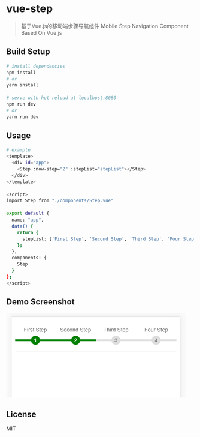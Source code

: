# vue-step

> 基于Vue.js的移动端步骤导航组件 Mobile Step Navigation Component Based On Vue.js

## Build Setup

``` bash
# install dependencies
npm install
# or
yarn install

# serve with hot reload at localhost:8080
npm run dev
# or
yarn run dev
```

## Usage
``` bash
# example
<template>
  <div id="app">
    <Step :now-step="2" :stepList="stepList"></Step>
  </div>
</template>

<script>
import Step from "./components/Step.vue"

export default {
  name: "app",
  data() {
    return {
      stepList: ['First Step', 'Second Step', 'Third Step', 'Four Step']
    };
  },
  components: {
    Step
  }
};
</script>
```
## Demo Screenshot
![Demo Screenshot](./screenshot/demo.png)

## License
MIT